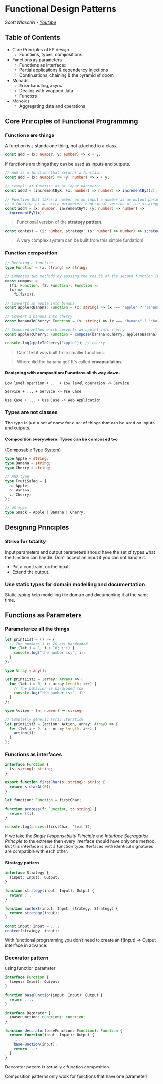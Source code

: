 # Functional Design Patterns

_Scott Wlaschin - [Youtube](https://youtu.be/srQt1NAHYC0)_

## Table of Contents

- Core Principles of FP design
  - Functions, types, compositions
- Functions as parameters
  - Functions as interfaces
  - Partial applications & dependency injections
  - Continuations, chaining & the pyramid of doom
- Monads
  - Error handling, async
  - Dealing with wrapped data
  - Functors
- Monoids
  - Aggregating data and operations

## Core Principles of Functional Programming

### Functions are things

A function is a standalone thing, not attached to a class.

```typescript
const add = (x: number, y: number) => x + y;
```

If functions are things they can be used as inputs and outputs.

```typescript
// Add is a function that returns a function
const add = (x: number) => (y: number) => x + y;

// Example of function as an input parameter
const add3 = (incrementByX: (x: number) => number) => incrementByX(3);

// Function that takes a number as an input a number as an output paramater and
// a function as an extra parameter. Functional version of the Strategy pattern.
const add4 = (x: number, incrementByY: (y: number) => number) =>
  incrementByY(x);
```

> Functional version of the **strategy pattern**.

```typescript
const context = (i: number, strategy: (s: number) => number) => strategy(i);
```

> A very complex system can be built from this simple fundation!

### Function composition

```typescript
// Defining a function
type Function = (x: string) => string;

// Composes two methods by passing the result of the second function into the firt one.
const compose =
  (f1: Function, f2: Function): Function =>
  (x) =>
    f1(f2(x));

// Converts an appla into banana
const appleToBanana: Function = (x: string) => (x === "apple" ? "banana" : x);

// Convert a banana into cherry
const bananaToCherry: Function = (x: string) => (x === "banana" ? "cherry" : x);

// Composed method which converts an applet into cherry
const appleToCherry: Function = compose(bananaToCherry, appleToBanana);

console.log(appleToCherry("apple")); // cherry
```

> Can't tell it was built from smaller functions.

> Where did the banana go? It's called **encapsulation**.

#### Designing with composition: Functions all th way down.

```
Low level opertion + ... + Low level operation -> Service

Service + ... + Service -> Use Case

Use Case + ... + Use Case -> Web Application
```

### Types are not classes

The type is just a set of name for a set of things that can be used as inputs and outputs.

#### Composition everywhere: Types can be composed too

(Composable Type System)

```typescript
type Apple = string;
type Banana = string;
type Cherry = string;

// AND type
type FrutiSalad = {
  a: Apple;
  b: Banana;
  c: Cherry;
};

// OR type
type Snack = Apple | Banana | Cherry;
```

## Designing Principles

### Strive for totality

Input parameters and output parameters should have the set of types what the
function can handle. Don't accept an input if you can not handle it.

- Put a constraint on the input.
- Extend the output.

### Use static types for domain modelling and documentation

Static typing help modelling the domain and documenting it at the same time.

## Functions as Parameters

### Parameterize all the things

```typescript
let printList = () => {
  // The numbers 1 to 10 are hardcoded
  for (let i = 1; i < 10; i++) {
    console.log("the number is:", i);
  }
};

type Array = any[];

let printList2 = (array: Array) => {
  for (let i = 0; i < array.length; i++) {
    // The behavior is hardcoded too
    console.log("the number is:", i);
  }
};

type Action = (n: number) => string;

// Completly generic array iteration
let printList3 = (action: Action, array: Array) => {
  for (let i = 0; i < array.length; i++) {
    action(i);
  }
};
```

### Functions as interfaces

```typescript
interface Function {
  (s: string): string;
}

export function firstChar(s: string): string {
  return s.charAt(0);
}

let function: Function = firstChar;

function process(f: Function, t: string) {
  return f(t);
}

console.log(process(firstChar, 'text'));
```

If we take the _Single Responsability Principle_ and _Interface Segragation
Principle_ to the extreme then every interface should have only one method.
But this interface is just a function type. Iterfaces with identical
signatures are compatible with each other.

#### Strategy pattern

```typescript
interface Strategy {
  (input: Input): Output;
}

function strategy(input: Input): Output {
  return ...
}

function context(input: Input, strategy: Strategy) {
  return strategy(input);
}

const input: Input = ...;
context(strategy, input);
```

With functional programming you don't need to create an f(Input) => Output
interface in advance.

### Decorator pattern

using function parameter

```typescript
interface Function {
  (input: Input): Output;
}

function baseFunction(input: Input): Output {
  return ...;
}

interface Decorator {
  (baseFunction: Function): Function;
}

function decorator(baseFunction: Function): Function {
  return function(input: Input): Output {
    ...
    baseFunction(input);
    return ...;
  }
}
```

Decorator pattern is actually a function composition.

Composition patterns only work for functions that have one parameter!


